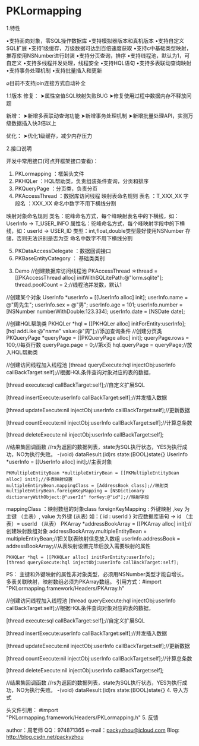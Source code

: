 # PKLormapping
1.特性

•支持面向对象，零SQL操作数据库
•支持模拟器版本和真机版本
•支持自定义SQL扩展
•支持1级缓存，万级数据可达到百倍速度获取
•支持c中基础类型映射，推荐使用NSNumber进行封装
•支持分页查询，排序
•支持线程池，默认为1，可自定义
•支持多线程并发处理，线程安全
•支持HQL语句
•支持多表联动查询映射
•支持事务处理机制
•支持批量插入和更新

⌀目前不支持join连接方式自动补全

1.1版本
修复：
➤属性空值SQL映射失败BUG
➤修复使用过程中数据内存不释放问题

新增：
➤新增多表联动查询功能
➤新增事务处理机制
➤新增批量处理API，实测万级数据插入快3倍以上

优化：
➤优化1级缓存，减少内存压力

2.接口说明
 
开发中常用接口(可点开框架接口查看)：

1)	PKLormapping ：框架头文件
2)	PKHQLer ：HQL帮助类，负责组装条件查询，分页和排序
3)	PKQueryPage ：分页类，负责分页
4)	PKAccessThread ：数据库访问线程
映射表命名规则
表名 ：T_XXX_XX
字段名 ：XXX_XX
命名中数字不用下横线分割

映射对象命名规则
类名：驼峰命名方式，每个峰映射表名中的下横线，如：UserInfo -> T_USER_INFO
属性名：驼峰命名方式，每个峰映射字段中的下横线，如：userId -> USER_ID
类型：int,float,double类型最好使用NSNumber 存储，否则无法识别是否为空 命名中数字不用下横线分割

5)	PKDataAccessDelegate ：数据回调接口
6)	PKBaseEntityCategory ： 基础类类别

3.	Demo
//创建数据库访问线程池
PKAccessThread ＊thread = [[PKAccessThread alloc] initWithSQLitePath:@"lorm.sqlite"];
thread.poolCount = 2;//线程池并发数，默认1

//创建某个对象
    UserInfo *userInfo = [[UserInfo alloc] init];
    userInfo.name = @"周先生";
    userInfo.sex = @"男";
    userInfo.age = 101;
    userInfo.number = [NSNumber numberWithDouble:123.334];
    userInfo.date = [NSDate date];

//创建HQL帮助类
    PKHQLer *hql = [[PKHQLer alloc] initForEntity:userInfo];
[hql addLike:@"name" value:@"周"];//添加查询条件
//创建分页类
    PKQueryPage *queryPage = [[PKQueryPage alloc] init];
    queryPage.rows = 100;//每页行数
    queryPage.page = 0;//第x页
hql.queryPage = queryPage;//放入HQL帮助类

//创建访问线程加入线程池
[thread queryExecute:hql injectObj:userInfo callBackTarget:self];//根据HQL条件查询对象对应的表的数据，

[thread execute:sql callBackTarget:self];//自定义扩展SQL

[thread insertExecute:userInfo callBackTarget:self];//并发插入数据

[thread updateExecute:nil injectObj:userInfo callBackTarget:self];//更新数据

[thread countExecute:nil injectObj:userInfo callBackTarget:self];//计算总条数

[thread deleteExecute:nil injectObj:userInfo callBackTarget:self];

//结果集回调函数
//rs为返回的数据列表，state为SQL执行状态，YES为执行成功，NO为执行失败。
-(void) dataResult:(id)rs state:(BOOL)state{}
UserInfo *userInfo = [[UserInfo alloc] init];//主表对象
    
    PKMultipleEntityBean *multipleEntiryBean = [[PKMultipleEntityBean alloc] init];//多表映射设置
    multipleEntiryBean.mappingClass = [AddressBook class];//映射类
    multipleEntiryBean.foreignKeyMapping = [NSDictionary dictionaryWithObject:@"userId" forKey:@"id"];//映射字段
 mappingClass ：映射数组的对象class
 foreignKeyMapping : 外键映射 ,key 为主键 （主表）, value 为外键 (从表)
 如：{ id : userId } 对应数据库语句 -> id （主表）=  userId （从表）
    PKArray *addressBookArray = [[PKArray alloc] init];//创建映射数组对象
    addressBookArray.multipleEntityBean = multipleEntiryBean;//把关联表映射信息放入数组
    userInfo.addressBook = addressBookArray;//从表映射设置完毕后放入需要映射的属性
    
    PKHQLer *hql = [[PKHQLer alloc] initForEntity:userInfo];
    [thread queryExecute:hql injectObj:userInfo callBackTarget:self];

PS：
主键和外键映射的属性非对象类型，必须用NSNumber类型才能自增长。
多表关联映射，映射数组必须为PKArray数组。
引用方式：#import "PKLormapping.framework/Headers/PKArray.h"


//创建访问线程加入线程池
[thread queryExecute:hql injectObj:userInfo callBackTarget:self];//根据HQL条件查询对象对应的表的数据，

[thread execute:sql callBackTarget:self];//自定义扩展SQL


[thread insertExecute:userInfo callBackTarget:self];//并发插入数据

[thread updateExecute:nil injectObj:userInfo callBackTarget:self];//更新数据

[thread countExecute:nil injectObj:userInfo callBackTarget:self];//计算总条数

[thread deleteExecute:nil injectObj:userInfo callBackTarget:self];

//结果集回调函数
//rs为返回的数据列表，state为SQL执行状态，YES为执行成功，NO为执行失败。
-(void) dataResult:(id)rs state:(BOOL)state{}
4.	导入方式
 
头文件引用：
#import "PKLormapping.framework/Headers/PKLormapping.h"
5.	反馈

author：周老师
QQ：974871365
e-mail：packyzhou@icloud.com
Blog: http://blog.csdn.net/packyzhou

